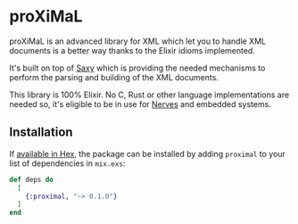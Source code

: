 # proXiMaL

[Saxy]: https://github.com/qcam/saxy
[Nerves]: https://www.nerves-project.org/

proXiMaL is an advanced library for XML which let you to handle XML documents
is a better way thanks to the Elixir idioms implemented.

It's built on top of [Saxy] which is providing the needed mechanisms to perform
the parsing and building of the XML documents.

This library is 100% Elixir. No C, Rust or other language implementations are
needed so, it's eligible to be in use for [Nerves] and embedded systems.

## Installation

If [available in Hex](https://hex.pm/docs/publish), the package can be installed
by adding `proximal` to your list of dependencies in `mix.exs`:

```elixir
def deps do
  [
    {:proximal, "~> 0.1.0"}
  ]
end
```
